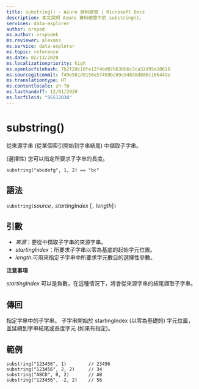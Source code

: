 ```yaml
---
title: substring() - Azure 資料總管 | Microsoft Docs
description: 本文說明 Azure 資料總管中的 substring()。
services: data-explorer
author: orspod
ms.author: orspodek
ms.reviewer: alexans
ms.service: data-explorer
ms.topic: reference
ms.date: 02/13/2020
ms.localizationpriority: high
ms.openlocfilehash: 7b2f2dc18fe12f4bd07b638b6c3ca32d95a10618
ms.sourcegitcommit: f49e581d9156e57459bc69c94838d886c166449e
ms.translationtype: HT
ms.contentlocale: zh-TW
ms.lasthandoff: 12/01/2020
ms.locfileid: "95512038"
---
```

# <a name="substring"></a>substring()

從來源字串 (從某個索引開始到字串結尾) 中擷取子字串。

(選擇性) 您可以指定所要求子字串的長度。

```kusto
substring("abcdefg", 1, 2) == "bc"
```

## <a name="syntax"></a>語法

`substring(`*source*`,` *startingIndex* [`,` *length*]`)`

## <a name="arguments"></a>引數

* *來源*：要從中擷取子字串的來源字串。
* *startingIndex*：所要求子字串以零為基底的起始字元位置。
* *length*:可用來指定子字串中所要求字元數目的選擇性參數。 

**注意事項**

*startingIndex* 可以是負數，在這種情況下，將會從來源字串的結尾擷取子字串。

## <a name="returns"></a>傳回

指定字串中的子字串。 子字串開始於 startingIndex (以零為基礎的) 字元位置，並延續到字串結尾或長度字元 (如果有指定)。

## <a name="examples"></a>範例

```kusto
substring("123456", 1)        // 23456
substring("123456", 2, 2)     // 34
substring("ABCD", 0, 2)       // AB
substring("123456", -2, 2)    // 56
```